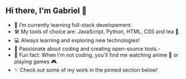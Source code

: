 ## Hi there, I'm Gabriel 👋

<!--
**Gab-98/Gab-98** is a ✨ _special_ ✨ repository because its `README.md` (this file) appears on your GitHub profile.

Here are some ideas to get you started:

- 🔭 I’m currently working on ...
- 🌱 I’m currently learning ...
- 👯 I’m looking to collaborate on ...
- 🤔 I’m looking for help with ...
- 💬 Ask me about ...
- 📫 How to reach me: ...
- 😄 Pronouns: ...
- ⚡ Fun fact: ...
-->

- 🌱 I’m currently learning full-stack developement.
- 🛠  My tools of choice are: JavaScript, Python, HTML, CSS and tea 🍵.
- 💻 Always learning and exploring new technologies!
- 🚀 Passionate about coding and creating open-source tools.-
- 🍡 Fun fact: When I'm not coding, you'll find me watching anime 🎌 or playing games 🎮.
- ✨ Check out some of my work in the pinned section below!
